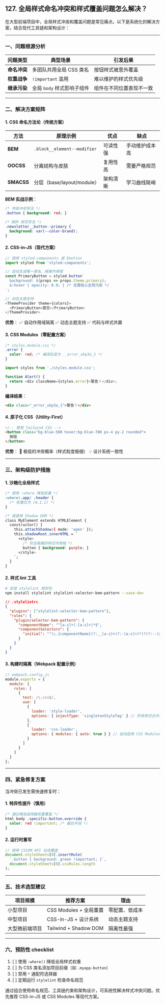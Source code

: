## 127. 全局样式命名冲突和样式覆盖问题怎么解决？

在大型前端项目中，全局样式冲突和覆盖问题是常见痛点。以下是系统化的解决方案，结合现代工具链和架构设计：

---

### **一、问题根源分析**
| 问题类型          | 典型场景                          | 引发后果                     |
|-------------------|-----------------------------------|----------------------------|
| **命名冲突**      | 多团队共用全局 CSS 类名           | 按钮样式被意外覆盖           |
| **权重战争**      | `!important` 滥用                 | 难以维护的样式优先级         |
| **继承污染**      | 全局 `body` 样式影响子组件         | 组件在不同位置表现不一致     |

---

### **二、解决方案矩阵**

#### **1. CSS 命名方法论（传统方案）**
| 方法          | 原理示例                     | 优点               | 缺点               |
|---------------|-----------------------------|--------------------|--------------------|
| **BEM**       | `.block__element--modifier` | 可读性强           | 手动维护成本高     |
| **OOCSS**     | 分离结构与皮肤               | 复用性高           | 需要严格规范       |
| **SMACSS**    | 分层（base/layout/module）   | 架构清晰           | 学习曲线陡峭       |

**BEM 实战示例**：
```css
/* 传统冲突写法 */
.button { background: red; }

/* BEM 规范写法 */
.newsletter__button--primary {
  background: var(--color-brand);
}
```

#### **2. CSS-in-JS（现代方案）**
```typescript
// 使用 styled-components 或 Emotion
import styled from 'styled-components';

// 自动生成唯一类名，隔离作用域
const PrimaryButton = styled.button`
  background: ${props => props.theme.primary};
  &:hover { opacity: 0.9; } /* 无需担心全局污染 */
`;

// 动态主题支持
<ThemeProvider theme={colors}>
  <PrimaryButton>提交</PrimaryButton>
</ThemeProvider>
```
**优势**：
✅ 自动作用域隔离
✅ 动态主题支持
✅ 代码与样式共置

#### **3. CSS Modules（零配置方案）**
```css
/* styles.module.css */
.error {
  color: red; /* 编译后变为 ._error_xkp3a_1 */
}
```

```typescript
import styles from './styles.module.css';

function Alert() {
  return <div className={styles.error}>警告！</div>; 
}
```
**编译结果**：
```html
<div class="_error_xkp3a_1">警告！</div>
```

#### **4. 原子化 CSS（Utility-First）**
```html
<!-- 使用 Tailwind CSS -->
<button class="bg-blue-500 hover:bg-blue-700 px-4 py-2 rounded">
  按钮
</button>
```
**优势**：
🚀 极低的冲突概率（样式粒度极细）
💡 设计系统一致性

---

### **三、架构级防护措施**

#### **1. 沙箱化全局样式**
```css
/* 使用 :where 降低权重 */
:where(.app) .header {
  /* 权重仅为 (0,1,1) */
}

/* 或使用 Shadow DOM */
class MyElement extends HTMLElement {
  constructor() {
    this.attachShadow({ mode: 'open' });
    this.shadowRoot.innerHTML = `
      <style>
        /* 完全隔离的样式作用域 */
        button { background: purple; }
      </style>
    `;
  }
}
```

#### **2. 样式 lint 工具**
```bash
# 安装 stylelint 规则包
npm install stylelint stylelint-selector-bem-pattern --save-dev
```

```json
// .stylelintrc
{
  "plugins": ["stylelint-selector-bem-pattern"],
  "rules": {
    "plugin/selector-bem-pattern": {
      "componentName": "^[a-z]+(-[a-z]+)*$",
      "componentSelectors": {
        "initial": "^\\.{componentName}(?:__[a-z]+(?:-[a-z]+)*)?(?:--[a-z]+(?:-[a-z]+)*)?$"
      }
    }
  }
}
```

#### **3. 构建时隔离（Webpack 配置示例）**
```javascript
// webpack.config.js
module.exports = {
  module: {
    rules: [
      {
        test: /\.css$/,
        use: [
          {
            loader: 'style-loader',
            options: { injectType: 'singletonStyleTag' } // 所有样式合并到单个 style 标签
          },
          {
            loader: 'css-loader',
            options: { modules: { auto: true } } // 自动启用 CSS Modules
          }
        ]
      }
    ]
  }
};
```

---

### **四、紧急修复方案**
当冲突已发生需快速修复时：

#### **1. 特异性提升（慎用）**
```css
/* 通过增加选择器权重覆盖 */
html body .specific-button.override {
  color: red !important; /* 最后手段 */
}
```

#### **2. 运行时重写**
```javascript
// 使用 CSSOM API 动态覆盖
document.styleSheets[0].insertRule(
  `.button { background: green !important; }`,
  document.styleSheets[0].cssRules.length
);
```

---

### **五、技术选型建议**
| 项目规模       | 推荐方案                     | 理由                     |
|---------------|----------------------------|-------------------------|
| 小型项目       | CSS Modules + 全局重置       | 零配置、低成本           |
| 中型项目       | CSS-in-JS + 设计系统         | 动态主题支持             |
| 大型微前端项目 | Tailwind + Shadow DOM        | 隔离性最强               |

---

### **六、预防性 checklist**
1. [ ] 使用 `:where()` 降低全局样式权重
2. [ ] 为 CSS 类名添加项目前缀（如 `.myapp-button`）
3. [ ] 禁用 `*` 通配符选择器
4. [ ] 定期运行 `stylelint` 检查命名规范

通过组合使用命名规范、工具链约束和架构设计，可系统性解决样式冲突问题。优先推荐 CSS-in-JS 或 CSS Modules 等现代方案。